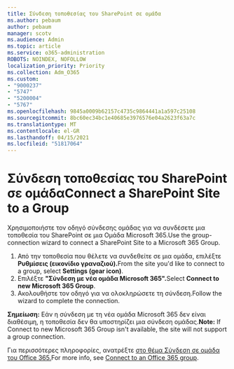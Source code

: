```yaml
---
title: Σύνδεση τοποθεσίας του SharePoint σε ομάδα
ms.author: pebaum
author: pebaum
manager: scotv
ms.audience: Admin
ms.topic: article
ms.service: o365-administration
ROBOTS: NOINDEX, NOFOLLOW
localization_priority: Priority
ms.collection: Adm_O365
ms.custom:
- "9000237"
- "5747"
- "5200004"
- "5767"
ms.openlocfilehash: 9845a0009b62157c4735c9864441a1a597c25108
ms.sourcegitcommit: 8bc60ec34bc1e40685e3976576e04a2623f63a7c
ms.translationtype: MT
ms.contentlocale: el-GR
ms.lasthandoff: 04/15/2021
ms.locfileid: "51817064"
---
```

# <a name="connect-a-sharepoint-site-to-a-group"></a><span data-ttu-id="765ec-102">Σύνδεση τοποθεσίας του SharePoint σε ομάδα</span><span class="sxs-lookup"><span data-stu-id="765ec-102">Connect a SharePoint Site to a Group</span></span>

<span data-ttu-id="765ec-103">Χρησιμοποιήστε τον οδηγό σύνδεσης ομάδας για να συνδέσετε μια τοποθεσία του SharePoint σε μια Ομάδα Microsoft 365.</span><span class="sxs-lookup"><span data-stu-id="765ec-103">Use the group-connection wizard to connect a SharePoint Site to a Microsoft 365 Group.</span></span>

1. <span data-ttu-id="765ec-104">Από την τοποθεσία που θέλετε να συνδεθείτε σε μια ομάδα, επιλέξτε **Ρυθμίσεις (εικονίδιο γραναζιού).**</span><span class="sxs-lookup"><span data-stu-id="765ec-104">From the site you'd like to connect to a group, select  **Settings (gear icon)**.</span></span>
2. <span data-ttu-id="765ec-105">Επιλέξτε **"Σύνδεση με νέα ομάδα Microsoft 365".**</span><span class="sxs-lookup"><span data-stu-id="765ec-105">Select  **Connect to new Microsoft 365 Group**.</span></span>
3. <span data-ttu-id="765ec-106">Ακολουθήστε τον οδηγό για να ολοκληρώσετε τη σύνδεση.</span><span class="sxs-lookup"><span data-stu-id="765ec-106">Follow the wizard to complete the connection.</span></span>

<span data-ttu-id="765ec-107">**Σημείωση:**  Εάν η σύνδεση με τη νέα ομάδα Microsoft 365 δεν είναι διαθέσιμη, η τοποθεσία δεν θα υποστηρίζει μια σύνδεση ομάδας.</span><span class="sxs-lookup"><span data-stu-id="765ec-107">**Note:**  If Connect to new Microsoft 365 Group isn't available, the site will not support a group connection.</span></span>

<span data-ttu-id="765ec-108">Για περισσότερες πληροφορίες, ανατρέξτε [στο θέμα Σύνδεση σε ομάδα του Office 365.](https://docs.microsoft.com/sharepoint/dev/transform/modernize-connect-to-office365-group)</span><span class="sxs-lookup"><span data-stu-id="765ec-108">For more info, see  [Connect to an Office 365 group](https://docs.microsoft.com/sharepoint/dev/transform/modernize-connect-to-office365-group).</span></span>